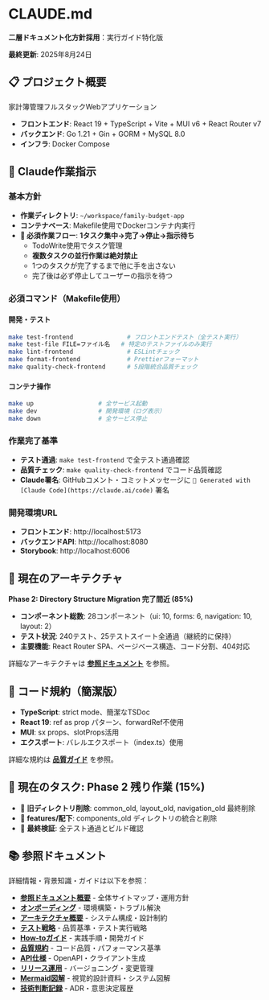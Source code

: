 # CLAUDE.md

**二層ドキュメント化方針採用**：実行ガイド特化版

**最終更新**: 2025年8月24日

## 📋 プロジェクト概要

家計簿管理フルスタックWebアプリケーション
- **フロントエンド**: React 19 + TypeScript + Vite + MUI v6 + React Router v7
- **バックエンド**: Go 1.21 + Gin + GORM + MySQL 8.0
- **インフラ**: Docker Compose

## 🎯 Claude作業指示

### 基本方針
- **作業ディレクトリ**: `~/workspace/family-budget-app`
- **コンテナベース**: Makefile使用でDockerコンテナ内実行
- **🎯 必須作業フロー**: **1タスク集中→完了→停止→指示待ち**
  - TodoWrite使用でタスク管理
  - **複数タスクの並行作業は絶対禁止**
  - 1つのタスクが完了するまで他に手を出さない
  - 完了後は必ず停止してユーザーの指示を待つ

### 必須コマンド（Makefile使用）

#### 開発・テスト
```bash
make test-frontend               # フロントエンドテスト（全テスト実行）
make test-file FILE=ファイル名   # 特定のテストファイルのみ実行
make lint-frontend               # ESLintチェック
make format-frontend             # Prettierフォーマット
make quality-check-frontend      # 5段階統合品質チェック
```

#### コンテナ操作
```bash
make up                  # 全サービス起動
make dev                 # 開発環境（ログ表示）
make down                # 全サービス停止
```

### 作業完了基準
- **テスト通過**: `make test-frontend` で全テスト通過確認
- **品質チェック**: `make quality-check-frontend` でコード品質確認
- **Claude署名**: GitHubコメント・コミットメッセージに `🤖 Generated with [Claude Code](https://claude.ai/code)` 署名

### 開発環境URL
- **フロントエンド**: http://localhost:5173
- **バックエンドAPI**: http://localhost:8080  
- **Storybook**: http://localhost:6006

## 📁 現在のアーキテクチャ

**Phase 2: Directory Structure Migration 完了間近 (85%)**

- **コンポーネント総数**: 28コンポーネント（ui: 10, forms: 6, navigation: 10, layout: 2）
- **テスト状況**: 240テスト、25テストスイート全通過（継続的に保持）
- **主要機能**: React Router SPA、ページベース構造、コード分割、404対応

詳細なアーキテクチャは **[参照ドキュメント](docs-src/README.md)** を参照。

## 🎨 コード規約（簡潔版）

- **TypeScript**: strict mode、簡潔なTSDoc
- **React 19**: ref as prop パターン、forwardRef不使用
- **MUI**: sx props、slotProps活用
- **エクスポート**: バレルエクスポート（index.ts）使用

詳細な規約は **[品質ガイド](docs-src/quality/README.md)** を参照。

## 🚀 現在のタスク: Phase 2 残り作業 (15%)

- 🔄 **旧ディレクトリ削除**: common_old, layout_old, navigation_old 最終削除
- 🔄 **features/配下**: components_old ディレクトリの統合と削除
- 🔄 **最終検証**: 全テスト通過とビルド確認

## 📚 参照ドキュメント

詳細情報・背景知識・ガイドは以下を参照：
- **[参照ドキュメント概要](docs-src/README.md)** - 全体サイトマップ・運用方針
- **[オンボーディング](docs-src/onboarding/README.md)** - 環境構築・トラブル解決
- **[アーキテクチャ概要](docs-src/architecture/README.md)** - システム構成・設計制約
- **[テスト戦略](docs-src/testing/README.md)** - 品質基準・テスト実行戦略
- **[How-toガイド](docs-src/howto/README.md)** - 実践手順・開発ガイド
- **[品質規約](docs-src/quality/README.md)** - コード品質・パフォーマンス基準
- **[API仕様](docs-src/api/README.md)** - OpenAPI・クライアント生成
- **[リリース運用](docs-src/release/README.md)** - バージョニング・変更管理
- **[Mermaid図解](docs-src/diagrams/README.md)** - 視覚的設計資料・システム図解
- **[技術判断記録](docs-src/adr/README.md)** - ADR・意思決定履歴
